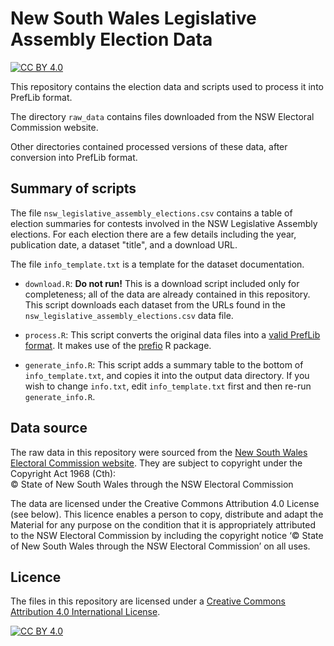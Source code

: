 # New South Wales Legislative Assembly Election Data

<!-- badges: start -->
[![CC BY 4.0][cc-by-shield]][cc-by]
<!-- badges: end -->

This repository contains the election data and scripts used to process it into
PrefLib format.

The directory `raw_data` contains files downloaded from the NSW Electoral
Commission website.

Other directories contained processed versions of these data, after conversion
into PrefLib format.


## Summary of scripts

The file `nsw_legislative_assembly_elections.csv` contains a table of election
summaries for contests involved in the NSW Legislative Assembly elections. For
each election there are a few details including the year, publication date,
a dataset "title", and a download URL.

The file `info_template.txt` is a template for the dataset documentation.

* `download.R`: **Do not run!** This is a download script included only for
completeness; all of the data are already contained in this repository.
This script downloads each dataset from the URLs found in the
`nsw_legislative_assembly_elections.csv` data file.

* `process.R`: This script converts the original data files into a [valid
PrefLib format](https://www.preflib.org/format). It makes use of the
[prefio](https://github.com/fleverest/prefio) R package.

* `generate_info.R`: This script adds a summary table to the bottom of
`info_template.txt`, and copies it into the output data directory. If you wish
to change `info.txt`, edit `info_template.txt` first and then re-run
`generate_info.R`.


## Data source

The raw data in this repository were sourced from the [New South Wales
Electoral Commission website](https://pastvtr.elections.nsw.gov.au).  They are
subject to copyright under the Copyright Act 1968 (Cth):  
© State of New South Wales through the NSW Electoral Commission

The data are licensed under the Creative Commons Attribution 4.0 License (see
below).  This licence enables a person to copy, distribute and adapt the
Material for any purpose on the condition that it is appropriately attributed
to the NSW Electoral Commission by including the copyright notice ‘© State of
New South Wales through the NSW Electoral Commission’ on all uses.


## Licence

The files in this repository are licensed under a
[Creative Commons Attribution 4.0 International License][cc-by].

[![CC BY 4.0][cc-by-image]][cc-by]

[cc-by]: http://creativecommons.org/licenses/by/4.0/
[cc-by-image]: https://i.creativecommons.org/l/by/4.0/88x31.png
[cc-by-shield]: https://img.shields.io/badge/License-CC%20BY%204.0-lightgrey.svg
